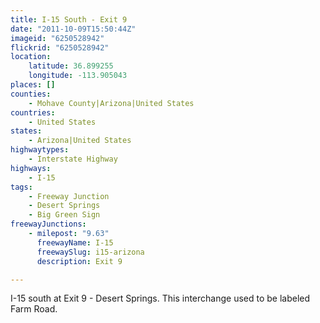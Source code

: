 ```yaml
---
title: I-15 South - Exit 9
date: "2011-10-09T15:50:44Z"
imageid: "6250528942"
flickrid: "6250528942"
location:
    latitude: 36.899255
    longitude: -113.905043
places: []
counties:
    - Mohave County|Arizona|United States
countries:
    - United States
states:
    - Arizona|United States
highwaytypes:
    - Interstate Highway
highways:
    - I-15
tags:
    - Freeway Junction
    - Desert Springs
    - Big Green Sign
freewayJunctions:
    - milepost: "9.63"
      freewayName: I-15
      freewaySlug: i15-arizona
      description: Exit 9

---
```

I-15 south at Exit 9 - Desert Springs.  This interchange used to be labeled Farm Road.